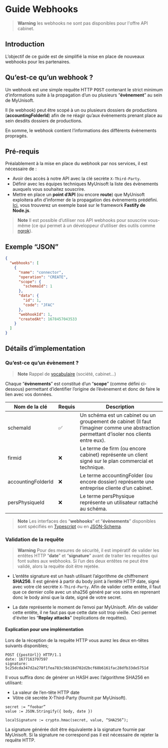 # Guide Webhooks

> **Warning** les webhooks ne sont pas disponibles pour l'offre API cabinet.

## Introduction
L’objectif de ce guide est de simplifié la mise en place de nouveaux webhooks pour les partenaires.

## Qu’est-ce qu’un webhook ?

Un webhook est une simple requête HTTP <kbd>POST</kbd> contenant le strict minimum d’informations suite à la propagation d’un ou plusieurs “**évènement**” au sein de MyUnisoft. 

Il (le webhook) peut être scopé à un ou plusieurs dossiers de productions (**accountingFolderId**) afin de ne réagir qu’aux évènements prenant place au sein desdits dossiers de productions.

En somme, le webhook contient l’informations des différents évènements propragés.

## Pré-requis

Préalablement à la mise en place du  webhook par nos services, il est nécessaire de :

- Avoir des accès à notre API avec la clé secrète `X-Third-Party`.
- Définir avec les équipes techniques MyUnisoft la liste des évènements auxquels vous souhaitez souscrire.
- Mettre en place un **point d’API** (ou encore **route**) que MyUnisoft exploitera afin d’informer de la propagation des évènements prédéfini. [Ici](https://github.com/MyUnisoft/events/tree/main/example/fastify), vous trouverez un exemple basé sur le framework **Fastify de Node.js**.

> **Note** Il est possible d’utiliser nos API webhooks pour souscrire vous-même (ce qui permet à un développeur d’utiliser des outils comme [ngrok](https://ngrok.com/)).

## Exemple “JSON”

```json
{
  "webhooks": [
    {
      "name": "connector",
      "operation": "CREATE",
      "scope": {
        "schemaId": 1
      },
      "data": {
        "id": 1,
        "code": "JFAC"
      },
      "webhookId": 1,
      "createdAt": 1678457043533
    }
  ]
}
```

## Détails d’implementation

### Qu’est-ce qu’un évènement ?

> **Note** Rappel de [vocabulaire](https://github.com/MyUnisoft/api-partenaires#vocabulaire-et-entit%C3%A9s) (société, cabinet…)

Chaque “**évènements**” est constitué d’un “**scope**” (comme défini ci-dessous) permettant d’identifier l’origine de l’évènement et donc de faire le lien avec vos données.

| Nom de la clé | Requis | Description |
| --- | --- | --- |
| schemaId | ✅ | Un schéma est un cabinet ou un groupement de cabinet (Il faut l’imaginer comme une abstraction permettant d’isoler nos clients entre eux). |
| firmid | ❌ | Le terme de firm (ou encore cabinet) représente un client signé sur le plan commercial et technique. |
| accountingFolderId | ❌ | Le terme accountingFolder (ou encore dossier) représente une entreprise cliente d’un cabinet. |
| persPhysiqueId | ❌ | Le terme persPhysique représente un utilisateur rattaché au schéma. |

> **Note** Les interfaces des “**webhooks**” et “**évènements**” disponibles sont spécifiés en [Typescript](https://github.com/MyUnisoft/events/blob/main/docs/events.md) ou en [JSON-Schema](https://github.com/MyUnisoft/events/tree/main/docs/json-schema/events).

### Validation de la requête

> **Warning** Pour des mesures de sécurité, il est impératif de valider les entêtes HTTP “**date**” et “**signature**” avant de traiter les requêtes qui font suites aux webhooks. Si l’un des deux entêtes ne peut être validé, alors la requête doit être rejetée.

- L’entête <kdb>signature</kdb> est un hash utilisant l’algorithme de chiffrement **SHA256**. Il est généré à partir du <kdb>body</kdb> joint à l’entête HTTP date, signé avec votre clé secrète `X-Third-Party`. Afin de valider cette entête, il faut que ce dernier colle avec un sha256 généré par vos soins en reprenant donc le body ainsi que la date, signé de votre secret.

- La date représente le moment de l’envoi par MyUnisoft. Afin de valider cette entête, il ne faut pas que cette date soit trop vieille. Ceci permet d'éviter les “**Replay attacks**” (replications de requêtes).

#### Explication pour une implémentation

Lors de la réception de la requête HTTP vous aurez les deux en-têtes suivants disponibles;

```
POST {{postUrl}} HTTP/1.1
date: 1677163797597
signature: 5c25dcda347d2a278f1fea783c56b18d702d2bcf68b6161fac28dfb33de5751d
```

Il vous suffira donc de générer un HASH avec l’algorithme SHA256 en utilisant:
- La valeur de l’en-tête HTTP date
- Vôtre clé secrète X-Third-Party (fournit par MyUnisoft).

```
secret := “foobar”
value := JSON.Stringify({ body, date })

localSignature := crypto.hmac(secret, value, “SHA256”);
```

La signature générée doit être équivalente à la signature fournie par MyUnisoft. Si la signature ne correspond pas il est nécessaire de rejeter la requête HTTP.
